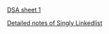 <a href="https://docs.google.com/document/d/1b9PXl1g8gaD_-wS8LZ4r0MJjvyYHa2sDcVEa2VJBA8A/edit?usp=sharing">DSA sheet 1 </a>

<a href="https://docs.google.com/document/d/1FKPwM7F1fqW_Emv_W1xlTbSix9ZqLBqZgbv0oOhG9Ds/edit?usp=sharing">Detailed notes of Singly Linkedlist </a>

